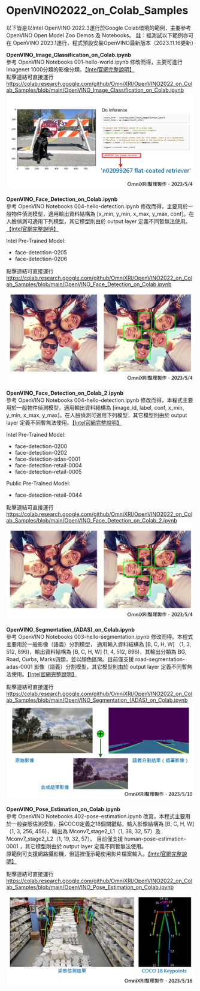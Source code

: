 # OpenVINO2022_on_Colab_Samples

以下皆是以Intel OpenVINO 2022.3運行於Google Colab環境的範例，主要參考OpenVINO Open Model Zoo Demos 及 Notebooks。
註：經測試以下範例亦可在 OpenVINO 2023.1運行，程式預設安裝OpenVINO最新版本（2023.11.16更新）

**OpenVINO_Image_Classification_on_Colab.ipynb**   
參考 OpenVINO Notebooks 001-hello-world.ipynb 修改而得，主要可進行Imagenet 1000分類的影像分類。[【Intel官網完整說明】](https://docs.openvino.ai/latest/notebooks/001-hello-world-with-output.html)  
點擊連結可直接運行  
https://colab.research.google.com/github/OmniXRI/OpenVINO2022_on_Colab_Samples/blob/main/OpenVINO_Image_Classification_on_Colab.ipynb  
![](https://github.com/OmniXRI/OpenVINO2022_on_Colab_Samples/blob/main/images/image_classification_result_01.jpg)

**OpenVINO_Face_Detection_on_Colab.ipynb**  
參考 OpenVINO Notebooks 004-hello-detection.ipynb 修改而得，主要用於一般物件偵測模型，適用輸出資料結構為 [x_min, y_min, x_max, y_max, conf]。在人臉偵測可適用下列模型，其它模型則由於 output layer 定義不同暫無法使用。[【Intel官網完整說明】](https://docs.openvino.ai/latest/notebooks/004-hello-detection-with-output.html)  

Intel Pre-Trained Model:
* face-detection-0205
* face-detection-0206  

點擊連結可直接運行  
https://colab.research.google.com/github/OmniXRI/OpenVINO2022_on_Colab_Samples/blob/main/OpenVINO_Face_Detection_on_Colab.ipynb
![](https://github.com/OmniXRI/OpenVINO2022_on_Colab_Samples/blob/main/images/face_detection_result_01.jpg)  

**OpenVINO_Face_Detection_on_Colab_2.ipynb**  
參考 OpenVINO Notebooks 004-hello-detection.ipynb 修改而得，本程式主要用於一般物件偵測模型，適用輸出資料結構為 [image_id, label, conf, x_min, y_min, x_max, y_max]。在人臉偵測可適用下列模型，其它模型則由於 output layer 定義不同暫無法使用。[【Intel官網完整說明】](https://docs.openvino.ai/latest/notebooks/004-hello-detection-with-output.html)  

Intel Pre-Trained Model:  
* face-detection-0200
* face-detection-0202
* face-detection-adas-0001
* face-detection-retail-0004
* face-detection-retail-0005  

Public Pre-Trained Model:  
* face-detection-retail-0044  

點擊連結可直接運行  
https://colab.research.google.com/github/OmniXRI/OpenVINO2022_on_Colab_Samples/blob/main/OpenVINO_Face_Detection_on_Colab_2.ipynb
![](https://github.com/OmniXRI/OpenVINO2022_on_Colab_Samples/blob/main/images/face_detection_result_01.jpg)  

**OpenVINO_Segmentation_(ADAS)_on_Colab.ipynb**  
參考 OpenVINO Notebooks 003-hello-segmentation.ipynb 修改而得。本程式主要用於一般影像（語義）分割模型， 適用輸入資料結構為 [B, C, H, W] （1, 3, 512, 896)，輸出資料結構為 [B, C, H, W] (1, 4, 512, 896)，其輸出分類為 BG, Road, Curbs, Marks四類，並以顏色區隔。目前僅支援 road-segmentation-adas-0001 影像（語義）分割模型，其它模型則由於 output layer 定義不同暫無法使用。[【Intel官網完整說明】](https://docs.openvino.ai/latest/notebooks/003-hello-segmentation-with-output.html)  

點擊連結可直接運行   
https://colab.research.google.com/github/OmniXRI/OpenVINO2022_on_Colab_Samples/blob/main/OpenVINO_Segmentation_(ADAS)_on_Colab.ipynb
![](https://github.com/OmniXRI/OpenVINO2022_on_Colab_Samples/blob/main/images/segmentation(ADAS)_result_01.jpg)  

**OpenVINO_Pose_Estimation_on_Colab.ipynb**  
參考 OpenVINO Notebooks 402-pose-estimation.ipynb 改寫，本程式主要用於一般姿態估測模型，採COCO定義之18個關鍵點，輸入影像結構為 [B, C, H, W] （1, 3, 256, 456)，輸出為 Mconv7_stage2_L1（1, 38, 32, 57）及Mconv7_stage2_L2（1, 19, 32, 57）。 目前僅支援 human-pose-estimation-0001 ，其它模型則由於 output layer 定義不同暫無法使用。  
原範例可支援網路攝影機，但這裡僅示範使用影片檔案輸入。[【Intel官網完整說明】](https://docs.openvino.ai/latest/notebooks/402-pose-estimation-with-output.html)  

點擊連結可直接運行  
https://colab.research.google.com/github/OmniXRI/OpenVINO2022_on_Colab_Samples/blob/main/OpenVINO_Pose_Estimation_on_Colab.ipynb
![](https://github.com/OmniXRI/OpenVINO2022_on_Colab_Samples/blob/main/images/pose_estimation_result_01.jpg)  
